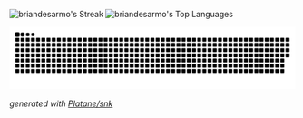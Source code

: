 ![briandesarmo's Streak](https://github-readme-streak-stats.herokuapp.com/?user=briandesarmo&theme=transparent&hide_border=true)
![briandesarmo's Top Languages](https://github-readme-stats.vercel.app/api/top-langs/?username=briandesarmo&theme=transparent&show_icons=true&hide_border=true&layout=compact)

<picture>
  <source media="(prefers-color-scheme: dark)" srcset="https://github.com/briandesarmo/contribution-grid-snake/blob/output/github-contribution-grid-snake-dark.svg" />
  <source media="(prefers-color-scheme: light)" srcset="https://raw.githubusercontent.com/briandesarmo/contribution-grid-snake/output/github-contribution-grid-snake.svg" />
  <img alt="github-snake" src="https://raw.githubusercontent.com/briandesarmo/contribution-grid-snake/output/github-contribution-grid-snake.svg" />
</picture>

_generated with [Platane/snk](https://github.com/Platane/snk)_
